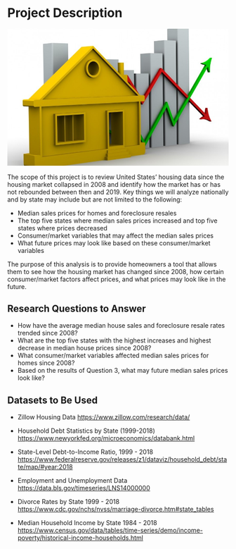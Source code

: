 # Project Description



![house.jpg](Resources/house.jpg)

The scope of this project is to review United States’ housing data since the housing market collapsed in 2008 and identify how the market has or has not rebounded between then and 2019. 
Key things we will analyze nationally and by state may include but are not limited to the following: 

* Median sales prices for homes and foreclosure resales
* The top five states where median sales prices increased and top five states where prices decreased
* Consumer/market variables that may affect the median sales prices
* What future prices may look like based on these consumer/market variables 

The purpose of this analysis is to provide homeowners a tool that allows them to see how the housing market has changed since 2008, how certain consumer/market factors affect prices, and what prices may look like in the future. 

## Research Questions to Answer
* How have the average median house sales and foreclosure resale rates trended since 2008? 
* What are the top five states with the highest increases and highest decrease in median house prices since 2008?
* What consumer/market variables affected median sales prices for homes since 2008?
* Based on the results of Question 3, what may future median sales prices look like? 

## Datasets to Be Used
* Zillow Housing Data
  https://www.zillow.com/research/data/

* Household Debt Statistics by State (1999-2018)
  https://www.newyorkfed.org/microeconomics/databank.html

* State-Level Debt-to-Income Ratio, 1999 - 2018
  https://www.federalreserve.gov/releases/z1/dataviz/household_debt/state/map/#year:2018

* Employment and Unemployment Data
  https://data.bls.gov/timeseries/LNS14000000

* Divorce Rates by State 1999 - 2018
  https://www.cdc.gov/nchs/nvss/marriage-divorce.htm#state_tables

* Median Household Income by State 1984 - 2018
  https://www.census.gov/data/tables/time-series/demo/income-poverty/historical-income-households.html

